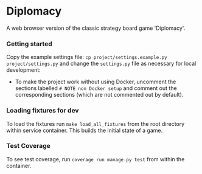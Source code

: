 # Diplomacy

A web browser version of the classic strategy board game 'Diplomacy'.

### Getting started

Copy the example settings file:
`cp project/settings.example.py project/settings.py` and change the
`settings.py` file as necessary for local development:

 * To make the project work without using Docker, uncomment the sections
   labelled `# NOTE non Docker setup` and comment out the corresponding
   sections (which are not commented out by default).

### Loading fixtures for dev

To load the fixtures run `make load_all_fixtures` from the root directory
within service container. This builds the initial state of a game.

### Test Coverage

To see test coverage, run `coverage run manage.py test` from within the container.
